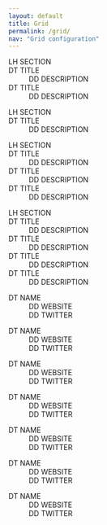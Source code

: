 ```yaml
---
layout: default
title: Grid
permalink: /grid/
nav: "Grid configuration"
---
```


<nav class="fx-index fx-grid fx-gutter">
  <dl class="fx-grid-width">
    <lh>LH SECTION</lh>
    <dt>DT TITLE</dt>
    <dd>DD DESCRIPTION</dd>
    <dt>DT TITLE</dt>
    <dd>DD DESCRIPTION</dd>
  </dl>
  <dl class="fx-grid-width">
    <lh>LH SECTION</lh>
    <dt>DT TITLE</dt>
    <dd>DD DESCRIPTION</dd>
  </dl>
  <dl class="fx-grid-width">
    <lh>LH SECTION</lh>
    <dt>DT TITLE</dt>
    <dd>DD DESCRIPTION</dd>
    <dt>DT TITLE</dt>
    <dd>DD DESCRIPTION</dd>
    <dt>DT TITLE</dt>
    <dd>DD DESCRIPTION</dd>
  </dl>
  <dl class="fx-grid-width">
    <lh>LH SECTION</lh>
    <dt>DT TITLE</dt>
    <dd>DD DESCRIPTION</dd>
    <dt>DT TITLE</dt>
    <dd>DD DESCRIPTION</dd>
    <dt>DT TITLE</dt>
    <dd>DD DESCRIPTION</dd>
    <dt>DT TITLE</dt>
    <dd>DD DESCRIPTION</dd>
  </dl>
</nav>

<div class="fx-people fx-grid fx-gutter">
  <dl class="fx-grid-width">
    <dt>DT NAME</dt>
    <dd>DD WEBSITE</dd>
    <dd>DD TWITTER</dd>
  </dl>
  <dl class="fx-grid-width">
    <dt>DT NAME</dt>
    <dd>DD WEBSITE</dd>
    <dd>DD TWITTER</dd>
  </dl>
  <dl class="fx-grid-width">
    <dt>DT NAME</dt>
    <dd>DD WEBSITE</dd>
    <dd>DD TWITTER</dd>
  </dl>
  <dl class="fx-grid-width">
    <dt>DT NAME</dt>
    <dd>DD WEBSITE</dd>
    <dd>DD TWITTER</dd>
  </dl>
  <dl class="fx-grid-width">
    <dt>DT NAME</dt>
    <dd>DD WEBSITE</dd>
    <dd>DD TWITTER</dd>
  </dl>
  <dl class="fx-grid-width">
    <dt>DT NAME</dt>
    <dd>DD WEBSITE</dd>
    <dd>DD TWITTER</dd>
  </dl>
  <dl class="fx-grid-width">
    <dt>DT NAME</dt>
    <dd>DD WEBSITE</dd>
    <dd>DD TWITTER</dd>
  </dl>
</div>